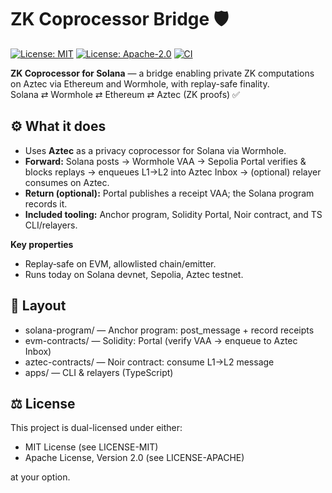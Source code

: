 # ZK Coprocessor Bridge 🛡️

[![License: MIT](https://img.shields.io/badge/License-MIT-yellow.svg)](LICENSE-MIT)
[![License: Apache-2.0](https://img.shields.io/badge/License-Apache%202.0-blue.svg)](LICENSE-APACHE)
[![CI](https://github.com/pqzk-labs/zk-coprocessor-bridge/actions/workflows/ci.yml/badge.svg)](https://github.com/pqzk-labs/zk-coprocessor-bridge/actions/workflows/ci.yml)

**ZK Coprocessor for Solana** — a bridge enabling private ZK computations on Aztec via Ethereum and Wormhole, with replay-safe finality.  
Solana ⇄ Wormhole ⇄ Ethereum ⇄ Aztec (ZK proofs) ✅

## ⚙️ What it does
- Uses **Aztec** as a privacy coprocessor for Solana via Wormhole.
- **Forward:** Solana posts → Wormhole VAA → Sepolia Portal verifies & blocks replays → enqueues L1→L2 into Aztec Inbox → (optional) relayer consumes on Aztec.
- **Return (optional):** Portal publishes a receipt VAA; the Solana program records it.
- **Included tooling:** Anchor program, Solidity Portal, Noir contract, and TS CLI/relayers.

**Key properties**
- Replay‑safe on EVM, allowlisted chain/emitter.
- Runs today on Solana devnet, Sepolia, Aztec testnet.

## 📂 Layout
- solana-program/ — Anchor program: post_message + record receipts  
- evm-contracts/ — Solidity: Portal (verify VAA → enqueue to Aztec Inbox)  
- aztec-contracts/ — Noir contract: consume L1→L2 message  
- apps/ — CLI & relayers (TypeScript)  

## ⚖️ License
This project is dual-licensed under either:

- MIT License (see LICENSE-MIT)
- Apache License, Version 2.0 (see LICENSE-APACHE)

at your option.  

